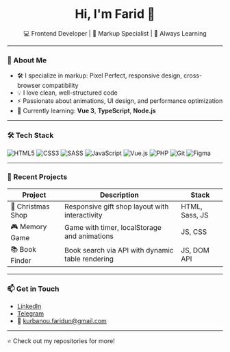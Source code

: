 <h1 align="center">Hi, I'm Farid 👋</h1>

<p align="center">
  💻 Frontend Developer | 🔧 Markup Specialist | 🎯 Always Learning
</p>

---

### 🚀 About Me

- 🛠️ I specialize in markup: Pixel Perfect, responsive design, cross-browser compatibility  
- 💡 I love clean, well-structured code  
- ⚡ Passionate about animations, UI design, and performance optimization  
- 🧠 Currently learning: **Vue 3**, **TypeScript**, **Node.js**

---

### 🛠️ Tech Stack

![HTML5](https://img.shields.io/badge/-HTML5-E34F26?style=flat&logo=html5&logoColor=white)
![CSS3](https://img.shields.io/badge/-CSS3-1572B6?style=flat&logo=css3&logoColor=white)
![SASS](https://img.shields.io/badge/-SASS-CC6699?style=flat&logo=sass&logoColor=white)
![JavaScript](https://img.shields.io/badge/-JavaScript-F7DF1E?style=flat&logo=javascript&logoColor=black)
![Vue.js](https://img.shields.io/badge/-Vue.js-4FC08D?style=flat&logo=vue.js&logoColor=white)
![PHP](https://img.shields.io/badge/-PHP-777BB4?style=flat&logo=php&logoColor=white)
![Git](https://img.shields.io/badge/-Git-F05032?style=flat&logo=git&logoColor=white)
![Figma](https://img.shields.io/badge/-Figma-333333?style=flat&logo=figma)

---

### 📌 Recent Projects

| Project | Description | Stack |
|--------|-------------|-------|
| 🎄 Christmas Shop | Responsive gift shop layout with interactivity | HTML, Sass, JS |
| 🎮 Memory Game | Game with timer, localStorage and animations | JS, CSS |
| 📚 Book Finder | Book search via API with dynamic table rendering | JS, DOM API |

---

### 📫 Get in Touch

- [LinkedIn](https://www.linkedin.com/in/kurbanou-farid/)
- [Telegram](https://t.me/Frontend_Freak)
- 📧 kurbanou.faridun@gmail.com

---

⭐ Check out my repositories for more!
